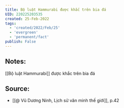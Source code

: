 ```yaml
---
title: Bộ luật Hammurabi được khắc trên bia đá
UID: 220225203535
created: 25-Feb-2022
tags:
  - 'created/2022/Feb/25'
  - 'evergreen'
  - 'permanent/fact'
publish: False
---
```

## Notes:
[[Bộ luật Hammurabi]] được khắc trên bia đá

## Source:
- [[@ Vũ Dương Ninh, Lịch sử văn minh thế giới]], p.42




